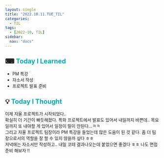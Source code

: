 ```yaml
---
layout: single
title: "2022.10.11.TUE_TIL"
categories:
  - TIL
tags:
  - [2022-10, TIL]
sidebar:
  nav: "docs"
---
```


## ⌨ <a style="color:#00adb5">Today I Learned</a>

- PM 특강
- 자소서 작성
- 프로젝트 발표 준비


## 💡 <a style="color:#00adb5">Today I Thought</a>

이제 자율 프로젝트가 시작되었다..<br>
확실히 더 기간이 빠듯해졌다. 특화 프로젝트에서 발표도 있어서 내일까지 바쁜데.. 목요일까지 또 내야할 게 있어서 일정이 말이 안된다...ㅋㅋ<br>
그리고 자율 프로젝트 팀장이라 PM 특강을 들었는데 많은 도움이 된 것 같다. 좀 더 팀장으로서의 역할을 잘 할 수 있지 않을까 싶다 ㅎㅎ<br>
저녁에는 자소서만 작성하고.. 내일 코테 결과나오는데 붙었으면 좋겠다 ㅎㅎ 나도 면접준비 해보자 !!